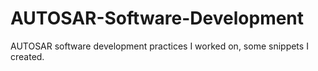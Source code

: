 # AUTOSAR-Software-Development
 AUTOSAR software development practices I worked on, some snippets I created.
